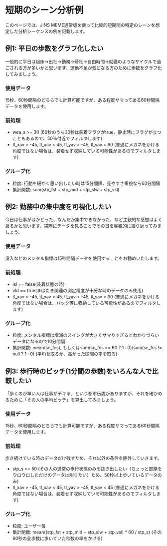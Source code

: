 # 短期のシーン分析例

このページでは、JINS MEME通常版を使って比較的短期間の特定のシーンを想定した分析シーケンスの例を記載します。

## 例1: 平日の歩数をグラフ化したい

一般的に平日は起床→出社→勤務→帰社→自由時間→就寝のようなサイクルで過ごされる方が多いかと思います。運動不足が気になる方のために歩数をグラフ化してみましょう。

### 使用データ

15秒、60秒間隔のどちらでも計算可能ですが、ある程度サマってある60秒間隔データを使用します。

### 前処理

- wea_s >= 30 (60秒のうち30秒は装着フラグがtrue、静止時にフラグが立つこともあるので、50％付近でフィルタします)
- tl_xav > -45, tl_xav < 45, tl_yav > -45, tl_yav < 90 (普通にメガネをかける角度ではない場合は、装着せず収納している可能性があるのでフィルタします)

### グループ化

- 粒度: 行動を細かく思い出したい時は15分間隔、見やすさ重視なら60分間隔
- 集計関数: sum(stp_fst + stp_mid + stp_slw + stp_vsl)

## 例2: 勤務中の集中度を可視化したい

今日は仕事がはかどった、なんだか集中できなかった、など主観的な感想はよくあるかと思います。実際にデータを見ることでその日を客観的に振り返ってみましょう。

### 使用データ

没入などのメンタル指標は15秒間隔データを使用することをお勧めいたします。

### 前処理

- isl == false(装着状態の時)
- vld == true(まばたき関連の測定精度が十分な時のデータのみ使用)
- tl_xav > -45, tl_xav < 45, tl_yav > -45, tl_yav < 90 (普通にメガネをかける角度ではない場合は、バック等に収納している可能性があるのでフィルタします)

### グループ化

- 粒度: メンタル指標は増減のスイングが大きくサマりすぎるとわかりづらいデータになるので10分間隔
- 集計関数: mean(sc_fcs), もしくはsum(sc_fcs >= 60 ? 1 : 0)/sum(sc_fcs != null ? 1 : 0) (平均を取るか、高かった区間の率を取る)

## 例3: 歩行時のピッチ(1分間の歩数)をいろんな人で比較したい

「歩くのが早い人は仕事がデキる」という都市伝説がありますが、それを確かめるために「その人の平均ピッチ」を算出してみましょう。

### 使用データ

15秒、60秒間隔のどちらでも計算可能ですが、ある程度サマってある60秒間隔データを使用します。

### 前処理

歩き続けている時のデータだけ残すため、それ以外の条件を除外していきます。

- stp_s >= 50 (その人の通常の歩行状態のみを抜き出したい（ちょっと部屋をウロウロしただけのデータは削りたい）ため、50秒以上歩いているデータのみ)
- tl_xav > -45, tl_xav < 45, tl_yav > -45, tl_yav < 45 (普通にメガネをかける角度ではない場合は、装着せず収納している可能性があるのでフィルタします)

### グループ化

- 粒度: ユーザー毎
- 集計関数: mean((stp_fst + stp_mid + stp_slw + stp_vsl) * 60 / stp_s) (その60秒の全歩数に歩いていた秒数の率をかける)
